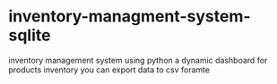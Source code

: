 # inventory-managment-system-sqlite
inventory management system using python a dynamic dashboard for products inventory 
you can export data to csv foramte
